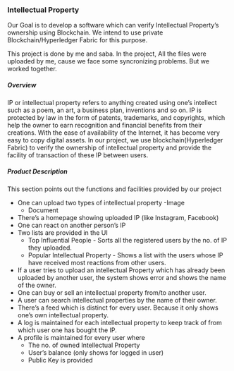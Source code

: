 ### Intellectual Property

Our Goal is to develop a software which can verify Intellectual Property’s ownership using Blockchain. We intend to use private Blockchain/Hyperledger Fabric for this purpose.

This project is done by me and saba. In the project, All the files were uploaded by me, cause we face some syncronizing problems. But we worked together.

##### Overview
IP or intellectual property refers to anything created using one’s intellect such as a poem, an art, a business plan, inventions and so on. IP is protected by law in the form of patents, trademarks, and copyrights, which help the owner to earn recognition and financial benefits from their creations. With the ease of availability of the Internet, it has become very easy to copy digital assets. In our project, we use blockchain(Hyperledger Fabric) to verify the ownership of intellectual property and provide the facility of transaction of these IP between users.

##### Product Description
This section points out the functions and facilities provided by our project
  - One can upload two types of intellectual property
    -Image
    - Document
  - There’s a homepage showing uploaded IP (like Instagram, Facebook)
  - One can react on another person’s IP
  - Two lists are provided in the UI
    - Top Influential People - Sorts all the registered users by the no. of IP they uploaded.
    - Popular Intellectual Property - Shows a list with the users whose IP have received most reactions from other users.
  - If a user tries to upload an intellectual Property which has already been uploaded by another user, the system shows error and shows the name of the owner.
  - One can buy or sell an intellectual property from/to another user.
  - A user can search intellectual properties by the name of their owner.
  - There’s a feed which is distinct for every user. Because it only shows one’s own intellectual property.
  - A log is maintained for each intellectual property to keep track of from which user one has bought the IP.
  - A profile is maintained for every user where
    - The no. of owned Intellectual Property
    - User’s balance (only shows for logged in user)
    - Public Key is provided


